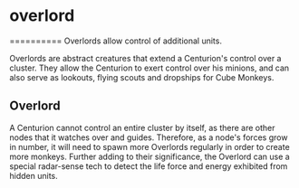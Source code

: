 # overlord
==========
Overlords allow control of additional units.

Overlords are abstract creatures that extend a Centurion's control over a cluster. They allow the Centurion to exert control over his minions, and can also serve as lookouts, flying scouts and dropships for Cube Monkeys.

Overlord
--------
A Centurion cannot control an entire cluster by itself, as there are other nodes that it watches over and guides. Therefore, as a node's forces grow in number, it will need to spawn more Overlords regularly in order to create more monkeys. Further adding to their significance, the Overlord can use a special radar-sense tech to detect the life force and energy exhibited from hidden units.
